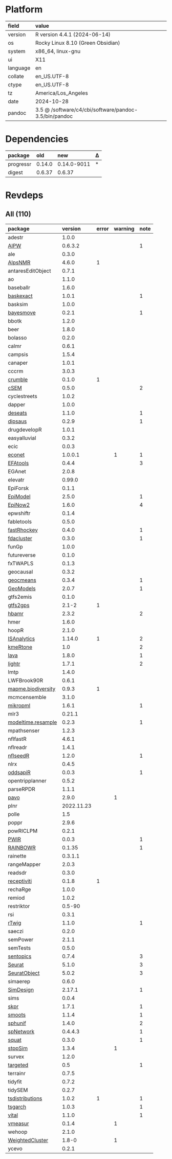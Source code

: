 # Platform

|field    |value                                                 |
|:--------|:-----------------------------------------------------|
|version  |R version 4.4.1 (2024-06-14)                          |
|os       |Rocky Linux 8.10 (Green Obsidian)                     |
|system   |x86_64, linux-gnu                                     |
|ui       |X11                                                   |
|language |en                                                    |
|collate  |en_US.UTF-8                                           |
|ctype    |en_US.UTF-8                                           |
|tz       |America/Los_Angeles                                   |
|date     |2024-10-28                                            |
|pandoc   |3.5 @ /software/c4/cbi/software/pandoc-3.5/bin/pandoc |

# Dependencies

|package   |old    |new         |Δ  |
|:---------|:------|:-----------|:--|
|progressr |0.14.0 |0.14.0-9011 |*  |
|digest    |0.6.37 |0.6.37      |   |

# Revdeps

## All (110)

|package            |version    |error |warning |note |
|:------------------|:----------|:-----|:-------|:----|
|adestr             |1.0.0      |      |        |     |
|[AIPW](problems.md#aipw)|0.6.3.2    |      |        |1    |
|ale                |0.3.0      |      |        |     |
|[AlpsNMR](problems.md#alpsnmr)|4.6.0      |1     |        |     |
|antaresEditObject  |0.7.1      |      |        |     |
|ao                 |1.1.0      |      |        |     |
|baseballr          |1.6.0      |      |        |     |
|[baskexact](problems.md#baskexact)|1.0.1      |      |        |1    |
|basksim            |1.0.0      |      |        |     |
|[bayesmove](problems.md#bayesmove)|0.2.1      |      |        |1    |
|bbotk              |1.2.0      |      |        |     |
|beer               |1.8.0      |      |        |     |
|bolasso            |0.2.0      |      |        |     |
|calmr              |0.6.1      |      |        |     |
|campsis            |1.5.4      |      |        |     |
|canaper            |1.0.1      |      |        |     |
|cccrm              |3.0.3      |      |        |     |
|[crumble](problems.md#crumble)|0.1.0      |1     |        |     |
|[cSEM](problems.md#csem)|0.5.0      |      |        |2    |
|cyclestreets       |1.0.2      |      |        |     |
|dapper             |1.0.0      |      |        |     |
|[deseats](problems.md#deseats)|1.1.0      |      |        |1    |
|[dipsaus](problems.md#dipsaus)|0.2.9      |      |        |1    |
|drugdevelopR       |1.0.1      |      |        |     |
|easyalluvial       |0.3.2      |      |        |     |
|ecic               |0.0.3      |      |        |     |
|[econet](problems.md#econet)|1.0.0.1    |      |1       |1    |
|[EFAtools](problems.md#efatools)|0.4.4      |      |        |3    |
|EGAnet             |2.0.8      |      |        |     |
|elevatr            |0.99.0     |      |        |     |
|EpiForsk           |0.1.1      |      |        |     |
|[EpiModel](problems.md#epimodel)|2.5.0      |      |        |1    |
|[EpiNow2](problems.md#epinow2)|1.6.0      |      |        |4    |
|epwshiftr          |0.1.4      |      |        |     |
|fabletools         |0.5.0      |      |        |     |
|[fastRhockey](problems.md#fastrhockey)|0.4.0      |      |        |1    |
|[fdacluster](problems.md#fdacluster)|0.3.0      |      |        |1    |
|funGp              |1.0.0      |      |        |     |
|futureverse        |0.1.0      |      |        |     |
|fxTWAPLS           |0.1.3      |      |        |     |
|geocausal          |0.3.2      |      |        |     |
|[geocmeans](problems.md#geocmeans)|0.3.4      |      |        |1    |
|[GeoModels](problems.md#geomodels)|2.0.7      |      |        |1    |
|gtfs2emis          |0.1.0      |      |        |     |
|[gtfs2gps](problems.md#gtfs2gps)|2.1-2      |1     |        |     |
|[hbamr](problems.md#hbamr)|2.3.2      |      |        |2    |
|hmer               |1.6.0      |      |        |     |
|hoopR              |2.1.0      |      |        |     |
|[ISAnalytics](problems.md#isanalytics)|1.14.0     |1     |        |2    |
|[kmeRtone](problems.md#kmertone)|1.0        |      |        |2    |
|[lava](problems.md#lava)|1.8.0      |      |        |1    |
|[lightr](problems.md#lightr)|1.7.1      |      |        |2    |
|lmtp               |1.4.0      |      |        |     |
|LWFBrook90R        |0.6.1      |      |        |     |
|[mapme.biodiversity](problems.md#mapmebiodiversity)|0.9.3      |1     |        |     |
|mcmcensemble       |3.1.0      |      |        |     |
|[mikropml](problems.md#mikropml)|1.6.1      |      |        |1    |
|mlr3               |0.21.1     |      |        |     |
|[modeltime.resample](problems.md#modeltimeresample)|0.2.3      |      |        |1    |
|mpathsenser        |1.2.3      |      |        |     |
|nflfastR           |4.6.1      |      |        |     |
|nflreadr           |1.4.1      |      |        |     |
|[nflseedR](problems.md#nflseedr)|1.2.0      |      |        |1    |
|nlrx               |0.4.5      |      |        |     |
|[oddsapiR](problems.md#oddsapir)|0.0.3      |      |        |1    |
|opentripplanner    |0.5.2      |      |        |     |
|parseRPDR          |1.1.1      |      |        |     |
|[pavo](problems.md#pavo)|2.9.0      |      |1       |     |
|plnr               |2022.11.23 |      |        |     |
|polle              |1.5        |      |        |     |
|poppr              |2.9.6      |      |        |     |
|powRICLPM          |0.2.1      |      |        |     |
|[PWIR](problems.md#pwir)|0.0.3      |      |        |1    |
|[RAINBOWR](problems.md#rainbowr)|0.1.35     |      |        |1    |
|rainette           |0.3.1.1    |      |        |     |
|rangeMapper        |2.0.3      |      |        |     |
|readsdr            |0.3.0      |      |        |     |
|[receptiviti](problems.md#receptiviti)|0.1.8      |1     |        |     |
|rechaRge           |1.0.0      |      |        |     |
|remiod             |1.0.2      |      |        |     |
|restriktor         |0.5-90     |      |        |     |
|rsi                |0.3.1      |      |        |     |
|[rTwig](problems.md#rtwig)|1.1.0      |      |        |1    |
|saeczi             |0.2.0      |      |        |     |
|semPower           |2.1.1      |      |        |     |
|semTests           |0.5.0      |      |        |     |
|[sentopics](problems.md#sentopics)|0.7.4      |      |        |3    |
|[Seurat](problems.md#seurat)|5.1.0      |      |        |3    |
|[SeuratObject](problems.md#seuratobject)|5.0.2      |      |        |3    |
|simaerep           |0.6.0      |      |        |     |
|[SimDesign](problems.md#simdesign)|2.17.1     |      |        |1    |
|sims               |0.0.4      |      |        |     |
|[skpr](problems.md#skpr)|1.7.1      |      |        |1    |
|[smoots](problems.md#smoots)|1.1.4      |      |        |1    |
|[sphunif](problems.md#sphunif)|1.4.0      |      |        |2    |
|[spNetwork](problems.md#spnetwork)|0.4.4.3    |      |        |1    |
|[squat](problems.md#squat)|0.3.0      |      |        |1    |
|[stppSim](problems.md#stppsim)|1.3.4      |      |1       |     |
|survex             |1.2.0      |      |        |     |
|[targeted](problems.md#targeted)|0.5        |      |        |1    |
|terrainr           |0.7.5      |      |        |     |
|tidyfit            |0.7.2      |      |        |     |
|tidySEM            |0.2.7      |      |        |     |
|[tsdistributions](problems.md#tsdistributions)|1.0.2      |1     |        |1    |
|[tsgarch](problems.md#tsgarch)|1.0.3      |      |        |1    |
|[vital](problems.md#vital)|1.1.0      |      |        |1    |
|[vmeasur](problems.md#vmeasur)|0.1.4      |      |1       |     |
|wehoop             |2.1.0      |      |        |     |
|[WeightedCluster](problems.md#weightedcluster)|1.8-0      |      |1       |     |
|ycevo              |0.2.1      |      |        |     |

